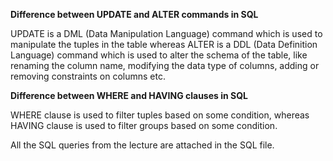 **Difference between UPDATE and ALTER commands in SQL**

UPDATE is a DML (Data Manipulation Language) command which is used to manipulate the tuples in the table whereas ALTER is a DDL (Data Definition Language) command which is used to alter the schema of the table, like renaming the column name, modifying the data type of columns, adding or removing constraints on columns etc.

**Difference between WHERE and HAVING clauses in SQL**

WHERE clause is used to filter tuples based on some condition, whereas HAVING clause is used to filter groups based on some condition.

All the SQL queries from the lecture are attached in the SQL file.